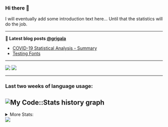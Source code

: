 ### Hi there 👋

I will eventually add some introduction text here... Until that the statistics will do the job. 

<!--
**grigala/grigala** is a ✨ _special_ ✨ repository because its `README.md` (this file) appears on your GitHub profile.

Here are some ideas to get you started:

- 🔭 I’m currently working on ...
- 🌱 I’m currently learning ...
- 👯 I’m looking to collaborate on ...
- 🤔 I’m looking for help with ...
- 💬 Ask me about ...
- 📫 How to reach me: ...
- 😄 Pronouns: ...
- ⚡ Fun fact: ...
-->

---

**📕 Latest blog posts [@grigala](https://grigala.github.io/blog/)**
<!-- BLOG-POST-LIST:START -->
- [COVID-19 Statistical Analysis - Summary](https://grigala.github.io/posts/2020/03/covid-19/)
- [Testing Fonts](https://grigala.github.io/posts/2019/12/testing-fonts/)
<!-- BLOG-POST-LIST:END -->

 ---
 
![](https://grigala-stats.vercel.app/api?username=grigala&count_private=true&show_icons=true&line_height=21&title_color=009930&icon_color=009930) ![](https://grigala-stats.vercel.app/api/top-langs/?username=grigala&layout=compact&title_color=009930)

<!-- images are not the same line
<p align = "center">
    <img src="https://github-readme-stats.vercel.app/api?username=grigala&count_private=true&show_icons=true&theme=dark&line_height=33" width="48%">
    <img src="https://github-readme-stats.vercel.app/api/top-langs/?username=grigala&layout=compact&theme=dark" width="48%">
</p> -->

---
### Last two weeks of language usage:

![My Code::Stats history graph](https://codestats-profile-readme.herokuapp.com/history-graph/grigala?max_languages=15)
---
<details>
<summary> More Stats: </summary>
  
<!--START_SECTION:waka-->
📊 **This Week I Spent My Time On** 

```text
⌚︎ Time Zone: Europe/Zurich

💬 Programming Languages: 
Java                     27 hrs 28 mins      ████████████████░░░░░░░░░   66.11% 
CSS                      3 hrs 36 mins       ██░░░░░░░░░░░░░░░░░░░░░░░   8.7% 
XML                      3 hrs 24 mins       ██░░░░░░░░░░░░░░░░░░░░░░░   8.19% 
Python                   3 hrs 17 mins       ██░░░░░░░░░░░░░░░░░░░░░░░   7.94% 
HTML                     1 hr 20 mins        ░░░░░░░░░░░░░░░░░░░░░░░░░   3.21%

🔥 Editors: 
IntelliJ                 38 hrs 1 min        ██████████████████████░░░   91.47% 
Vim                      1 hr 31 mins        █░░░░░░░░░░░░░░░░░░░░░░░░   3.68% 
PyCharm                  1 hr 18 mins        ░░░░░░░░░░░░░░░░░░░░░░░░░   3.14% 
VS Code                  42 mins             ░░░░░░░░░░░░░░░░░░░░░░░░░   1.7%

💻 Operating System: 
Mac                      38 hrs 24 mins      ███████████████████████░░   92.38% 
Windows                  3 hrs 3 mins        █░░░░░░░░░░░░░░░░░░░░░░░░   7.35% 
Linux                    6 mins              ░░░░░░░░░░░░░░░░░░░░░░░░░   0.26%

```

**I Mostly Code in Java** 

```text
Java                     6 repos             ████░░░░░░░░░░░░░░░░░░░░░   18.75% 
C++                      3 repos             ██░░░░░░░░░░░░░░░░░░░░░░░   9.38% 
Scala                    3 repos             ██░░░░░░░░░░░░░░░░░░░░░░░   9.38% 
Dart                     3 repos             ██░░░░░░░░░░░░░░░░░░░░░░░   9.38% 
Python                   2 repos             █░░░░░░░░░░░░░░░░░░░░░░░░   6.25%

```



<!--END_SECTION:waka-->
---
</details>

<img src="https://komarev.com/ghpvc/?username=grigala&color=009930"/>

<!-- an additional pinned repositiroes -->
<!-- ![ReadMe Card](https://grigala-stats.vercel.app/api/pin/?username=grigala&repo=3DMMDepthFitting&title_color=008800) -->
